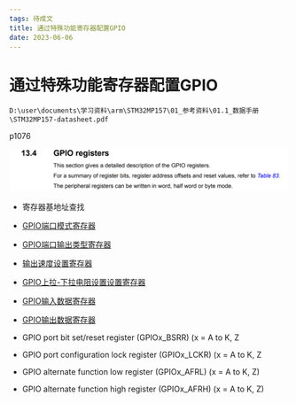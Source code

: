 ```yaml
---
tags: 待成文
title: 通过特殊功能寄存器配置GPIO
date: 2023-06-06
---
```

# 通过特殊功能寄存器配置GPIO

```
D:\user\documents\学习资料\arm\STM32MP157\01_参考资料\01.1_数据手册\STM32MP157-datasheet.pdf
```
p1076

![](assets/20230606134247003.png)

- 寄存器基地址查找

- [GPIO端口模式寄存器](GPIO端口模式寄存器.md)
- [GPIO端口输出类型寄存器](GPIO端口输出类型寄存器.md)
- [输出速度设置寄存器](输出速度设置寄存器.md)
- [GPIO上拉-下拉电阻设置设置寄存器](GPIO上拉-下拉电阻设置设置寄存器.md)
- [GPIO输入数据寄存器](GPIO输入数据寄存器.md)
- [GPIO输出数据寄存器](GPIO输出数据寄存器.md)
- GPIO port bit set/reset register (GPIOx_BSRR) (x = A to K, Z
- GPIO port configuration lock register (GPIOx_LCKR) (x = A to K, Z
- GPIO alternate function low register (GPIOx_AFRL) (x = A to K, Z)
- GPIO alternate function high register (GPIOx_AFRH) (x = A to K, Z)
